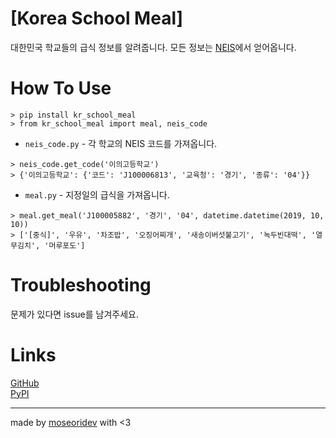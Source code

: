 # [Korea School Meal]

대한민국 학교들의 급식 정보를 알려줍니다. 모든 정보는 [NEIS](https://www.neis.go.kr/)에서 얻어옵니다.

# How To Use

```
> pip install kr_school_meal
> from kr_school_meal import meal, neis_code
```

- `neis_code.py` - 각 학교의 NEIS 코드를 가져옵니다.

```
> neis_code.get_code('이의고등학교')
> {'이의고등학교': {'코드': 'J100006813', '교육청': '경기', '종류': '04'}}
```

- `meal.py` - 지정일의 급식을 가져옵니다.

```
> meal.get_meal('J100005882', '경기', '04', datetime.datetime(2019, 10, 10))
> ['[중식]', '우유', '차조밥', '오징어찌개', '새송이버섯불고기', '녹두빈대떡', '열무김치', '머루포도']
```

# Troubleshooting

문제가 있다면 issue를 남겨주세요.

# Links

[GitHub](https://github.com/moseoridev/kr-school-meal)<br>
[PyPI](https://pypi.org/project/kr-school-meal/)

---

made by [moseoridev](https://github.com/moseoridev/) with <3
